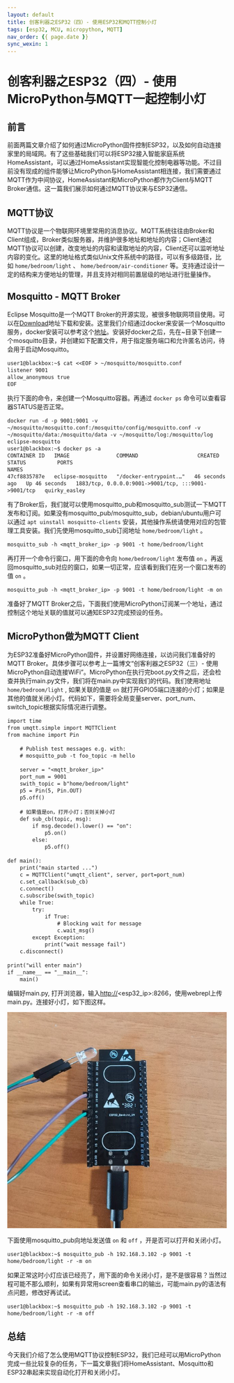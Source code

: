 ```yaml
---
layout: default
title: 创客利器之ESP32（四）- 使用ESP32和MQTT控制小灯
tags: [esp32, MCU, micropython, MQTT]
nav_order: {{ page.date }}
sync_wexin: 1
---
```



# 创客利器之ESP32（四）- 使用MicroPython与MQTT一起控制小灯


## 前言

前面两篇文章介绍了如何通过MicroPython固件控制ESP32，以及如何自动连接家里的局域网。有了这些基础我们可以将ESP32接入智能家庭系统HomeAssistant，可以通过HomeAssistant实现智能化控制电器等功能。不过目前没有现成的组件能够让MicroPython与HomeAssistant相连接，我们需要通过MQTT作为中间协议，HomeAssistant和MicroPython都作为Client与MQTT Broker通信。这一篇我们展示如何通过MQTT协议来与ESP32通信。


## MQTT协议

MQTT协议是一个物联网环境里常用的消息协议。MQTT系统往往由Broker和Client组成，Broker类似服务器，并维护很多地址和地址的内容；Client通过MQTT协议可以创建，改变地址的内容和读取地址的内容，Client还可以监听地址内容的变化。这里的地址格式类似Unix文件系统中的路径，可以有多级路径，比如 `home/bedroom/light` 、 `home/bedroom/air-conditioner` 等。支持通过设计一定的结构来方便地址的管理，并且支持对相同前置层级的地址进行批量操作。


## Mosquitto - MQTT Broker

Eclipse Mosquitto是一个MQTT Broker的开源实现，被很多物联网项目使用。可以在[Download](https://mosquitto.org/download/)地址下载和安装。这里我们介绍通过docker来安装一个Mosquitto服务，docker安装可以参考这个[地址](https://docs.docker.com/engine/install/)。安装好docker之后，先在~目录下创建一个mosquitto目录，并创建如下配置文件，用于指定服务端口和允许匿名访问，待会用于启动Mosquitto。

    user1@blackbox:~$ cat <<EOF > ~/mosquitto/mosquitto.conf
    listener 9001
    allow_anonymous true
    EOF

执行下面的命令，来创建一个Mosquitto容器。再通过 `docker ps` 命令可以查看容器STATUS是否正常。

    docker run -d -p 9001:9001 -v ~/mosquitto/mosquitto.conf:/mosquitto/config/mosquitto.conf -v ~/mosquitto/data:/mosquitto/data -v ~/mosquitto/log:/mosquitto/log eclipse-mosquitto
    user1@blackbox:~$ docker ps -a
    CONTAINER ID   IMAGE               COMMAND                   CREATED          STATUS          PORTS                                                 NAMES
    47cf8835787e   eclipse-mosquitto   "/docker-entrypoint.…"   46 seconds ago   Up 46 seconds   1883/tcp, 0.0.0.0:9001->9001/tcp, :::9001->9001/tcp   quirky_easley

有了Broker后，我们就可以使用mosquitto\_pub和mosquitto\_sub测试一下MQTT发布和订阅。如果没有mosquitto\_pub/mosquitto\_sub，debian/ubuntu用户可以通过 `apt uinstall mosquitto-clients` 安装，其他操作系统请使用对应的包管理工具安装。我们先使用mosquitto\_sub订阅地址 `home/bedroom/light` 。

    mosquitto_sub -h <mqtt_broker_ip> -p 9001 -t home/bedroom/light

再打开一个命令行窗口，用下面的命令向 `home/bedroom/light` 发布值 `on` 。再返回mosquitto\_sub对应的窗口，如果一切正常，应该看到我们在另一个窗口发布的值 `on` 。

    mosquitto_pub -h <mqtt_broker_ip> -p 9001 -t home/bedroom/light -m on

准备好了MQTT Broker之后，下面我们使用MicroPython订阅某一个地址，通过控制这个地址关联的值就可以通知ESP32完成预设的任务。


## MicroPython做为MQTT Client

为ESP32准备好MicroPython固件，并设置好网络连接，以访问我们准备好的MQTT Broker。具体步骤可以参考上一篇博文“创客利器之ESP32（三）- 使用MicroPython自动连接WiFi”。MicroPython在执行完boot.py文件之后，还会检查并执行main.py文件，我们将在main.py中实现我们的代码。我们使用地址 `home/bedroom/light` , 如果关联的值是 `on` 就打开GPIO5端口连接的小灯；如果是其他的值就关闭小灯。代码如下，需要将全局变量server、port\_num、switch\_topic根据实际情况进行调整。

    import time
    from umqtt.simple import MQTTClient
    from machine import Pin
    
        # Publish test messages e.g. with:
        # mosquitto_pub -t foo_topic -m hello
    
        server = "<mqtt_broker_ip>"
        port_num = 9001
        swith_topic = b"home/bedroom/light"
        p5 = Pin(5, Pin.OUT)
        p5.off()
    
        # 如果值是on，打开小灯；否则关掉小灯
        def sub_cb(topic, msg):
            if msg.decode().lower() == "on":
                p5.on()
            else:
                p5.off()
    
    def main():
        print("main started ...")
        c = MQTTClient("umqtt_client", server, port=port_num)
        c.set_callback(sub_cb)
        c.connect()
        c.subscribe(swith_topic)
        while True:
            try:
                if True:
                    # Blocking wait for message
                    c.wait_msg()
            except Exception:
                print("wait message fail")
        c.disconnect()
    
    print("will enter main")
    if __name__ == "__main__":
        main()

编辑好main.py, 打开浏览器，输入<http://><esp32\_ip>:8266，使用webrepl上传main.py。连接好小灯，如下图这样。

![img](/images/esp32-with-led.jpg)

下面使用mosquitto\_pub向地址发送值 `on` 和 `off` ，开是否可以打开和关闭小灯。

    user1@blackbox:~$ mosquitto_pub -h 192.168.3.102 -p 9001 -t home/bedroom/light -r -m on

如果正常这时小灯应该已经亮了，用下面的命令关闭小灯，是不是很容易？当然过程可能不那么顺利，如果有异常用screen查看串口的输出，可能main.py的语法有点问题，修改好再试试。

    user1@blackbox:~$ mosquitto_pub -h 192.168.3.102 -p 9001 -t home/bedroom/light -r -m off


## 总结

今天我们介绍了怎么使用MQTT协议控制ESP32，我们已经可以用MicroPython完成一些比较复杂的任务，下一篇文章我们将HomeAssistant、Mosquitto和ESP32串起来实现自动化打开和关闭小灯。


